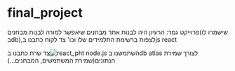 # final_project
פרוייקט גמר: 
הרעיון היה לבנות אתר מבחנים שיאפשר למורה לבנות מבחנים(שישמרו לו בdb),לצפות ברשימת התלמידים שלו וכו'
צד לקוח כתבנו בjs react

צד שרת כתבנו ב![react_pht](https://user-images.githubusercontent.com/57942180/184522713-2dfc041e-32cd-4228-8485-36c484fd28e0.png)
node.js
השתמשנו בdb atlas לצורך שמירת הנתונים(שמירת המשתמשים, המבחנים...)
